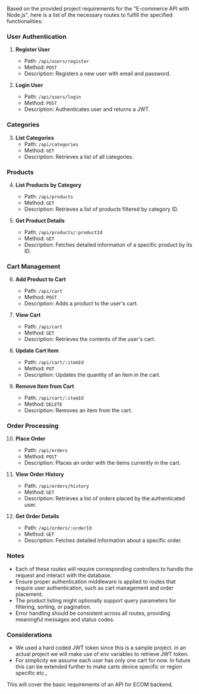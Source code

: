 Based on the provided project requirements for the "E-commerce API with Node.js", here is a list of the necessary routes to fulfill the specified functionalities:

### User Authentication
1. **Register User**
   - Path: `/api/users/register`
   - Method: `POST`
   - Description: Registers a new user with email and password.

2. **Login User**
   - Path: `/api/users/login`
   - Method: `POST`
   - Description: Authenticates user and returns a JWT.

### Categories
3. **List Categories**
   - Path: `/api/categories`
   - Method: `GET`
   - Description: Retrieves a list of all categories.

### Products
4. **List Products by Category**
   - Path: `/api/products`
   - Method: `GET`
   - Description: Retrieves a list of products filtered by category ID.

5. **Get Product Details**
   - Path: `/api/products/:productId`
   - Method: `GET`
   - Description: Fetches detailed information of a specific product by its ID.

### Cart Management
6. **Add Product to Cart**
   - Path: `/api/cart`
   - Method: `POST`
   - Description: Adds a product to the user's cart.

7. **View Cart**
   - Path: `/api/cart`
   - Method: `GET`
   - Description: Retrieves the contents of the user's cart.

8. **Update Cart Item**
   - Path: `/api/cart/:itemId`
   - Method: `PUT`
   - Description: Updates the quantity of an item in the cart.

9. **Remove Item from Cart**
   - Path: `/api/cart/:itemId`
   - Method: `DELETE`
   - Description: Removes an item from the cart.

### Order Processing
10. **Place Order**
    - Path: `/api/orders`
    - Method: `POST`
    - Description: Places an order with the items currently in the cart.

11. **View Order History**
    - Path: `/api/orders/history`
    - Method: `GET`
    - Description: Retrieves a list of orders placed by the authenticated user.

12. **Get Order Details**
    - Path: `/api/orders/:orderId`
    - Method: `GET`
    - Description: Fetches detailed information about a specific order.

### Notes
- Each of these routes will require corresponding controllers to handle the request and interact with the database.
- Ensure proper authentication middleware is applied to routes that require user authentication, such as cart management and order placement.
- The product listing might optionally support query parameters for filtering, sorting, or pagination.
- Error handling should be consistent across all routes, providing meaningful messages and status codes.

### Considerations
- We used a hard coded JWT token since this is a sample project. in an actual project we will make use of env variables to retrieve JWT token.
- For simplicity we assume each user has only one cart for now. In future this can be extended further to make carts device specific or region specific etc.,

This will cover the basic requirements of an API for ECOM backend.